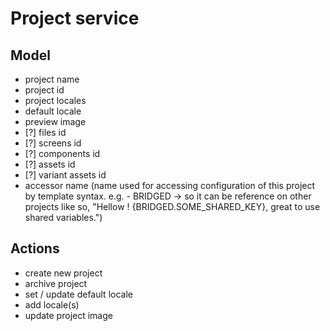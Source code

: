 # Project service


## Model
- project name
- project id
- project locales
- default locale
- preview image
- [?] files id
- [?] screens id
- [?] components id
- [?] assets id
- [?] variant assets id
- accessor name (name used for accessing configuration of this project by template syntax. e.g. - BRIDGED -> so it can be reference on other projects like so, "Hellow ! {BRIDGED.SOME_SHARED_KEY}, great to use shared variables.")



## Actions
- create new project
- archive project
- set / update default locale
- add locale(s)
- update project image